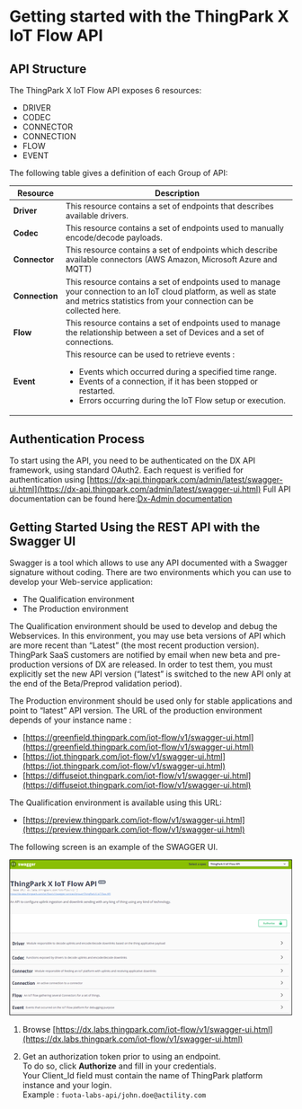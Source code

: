 # Getting started with the ThingPark X IoT Flow API

## API Structure

The ThingPark X IoT Flow API exposes 6 resources:

* DRIVER
* CODEC
* CONNECTOR
* CONNECTION
* FLOW
* EVENT

The following table gives a definition of each Group of API:

<html>
<table>
    <thead>
        <tr>
            <th>
                <strong>Resource</strong>
            </th> 
            <th>
                <strong>Description</strong>
            </th>
        </tr>
    </thead> 
    <tbody>
        <tr>
            <td><strong>Driver</strong></td> 
            <td>This resource contains a set of endpoints that describes available drivers.</td>
        </tr>
        <tr>
            <td><strong>Codec</strong></td> 
            <td>This resource contains a set of endpoints used to manually encode/decode payloads.</td>
        </tr>
        <tr>
            <td><strong>Connector</strong></td> 
            <td>This resource contains a set of endpoints which describe available connectors (AWS Amazon, Microsoft Azure and MQTT)</td>
        </tr> 
        <tr>
            <td><strong>Connection</strong></td> 
            <td>This resource contains a set of endpoints used to manage your connection to an IoT cloud platform, as well as state and metrics statistics from your connection can be collected here.</td>
        </tr> 
        <tr>
            <td><strong>Flow</strong></td> 
            <td>This resource contains a set of endpoints used to manage the relationship between a set of Devices and a set of connections.</td>
        </tr> 
        <tr>
            <td><strong>Event</strong></td>
                <td>This resource can be used to retrieve events : 
                    <ul>
                        <li>Events which occurred during a specified time range.</li> 
                        <li>Events of a connection, if it has been stopped or restarted.</li>
                        <li>Errors occurring during the IoT Flow setup or execution.</li> 
                    </ul>
                </td>
            </tr>
    </tbody>
</table>
</html>


## Authentication Process

To start using the API, you need to be authenticated on the DX API framework, using standard OAuth2. 
Each request is verified for authentication using [https://dx-api.thingpark.com/admin/latest/swagger-ui.html](https://dx-api.thingpark.com/admin/latest/swagger-ui.html)
Full API documentation can be found here:[Dx-Admin documentation](https://dx-api.thingpark.com/admin/latest/doc/index.html)

## Getting Started Using the REST API with the Swagger UI

Swagger is a tool which allows to use any API documented with a Swagger signature without coding.
There are two environments which you can use to develop your Web-service application:

* 	The Qualification environment
* 	The Production environment

The Qualification environment should be used to develop and debug the Webservices.
In this environment, you may use beta versions of API which are more recent than “Latest” (the most recent production version). ThingPark SaaS customers are notified by email when new beta and pre-production versions of DX are released.
In order to test them, you must explicitly set the new API version (“latest” is switched to the new API only at the end of the Beta/Preprod validation period).

The Production environment should be used only for stable applications and point to “latest” API version. The URL of the production environment depends of your instance name : 

* [https://greenfield.thingpark.com/iot-flow/v1/swagger-ui.html](https://greenfield.thingpark.com/iot-flow/v1/swagger-ui.html)
* [https://iot.thingpark.com/iot-flow/v1/swagger-ui.html](https://iot.thingpark.com/iot-flow/v1/swagger-ui.html)
* [https://diffuseiot.thingpark.com/iot-flow/v1/swagger-ui.html](https://diffuseiot.thingpark.com/iot-flow/v1/swagger-ui.html)


The Qualification environment is available using this URL:

* [https://preview.thingpark.com/iot-flow/v1/swagger-ui.html](https://preview.thingpark.com/iot-flow/v1/swagger-ui.html)

The following screen is an example of the SWAGGER UI.

![img](./images/SwaggerUi.png)

1. Browse [https://dx.labs.thingpark.com/iot-flow/v1/swagger-ui.html](https://dx.labs.thingpark.com/iot-flow/v1/swagger-ui.html)

2. Get an authorization token prior to using an endpoint.  
To do so, click **Authorize** and fill in your credentials.   
Your Client_Id field must contain the name of ThingPark platform instance and your login.  
Example : `fuota-labs-api/john.doe@actility.com`


[comment]: <> (<hyvor></hyvor>)
